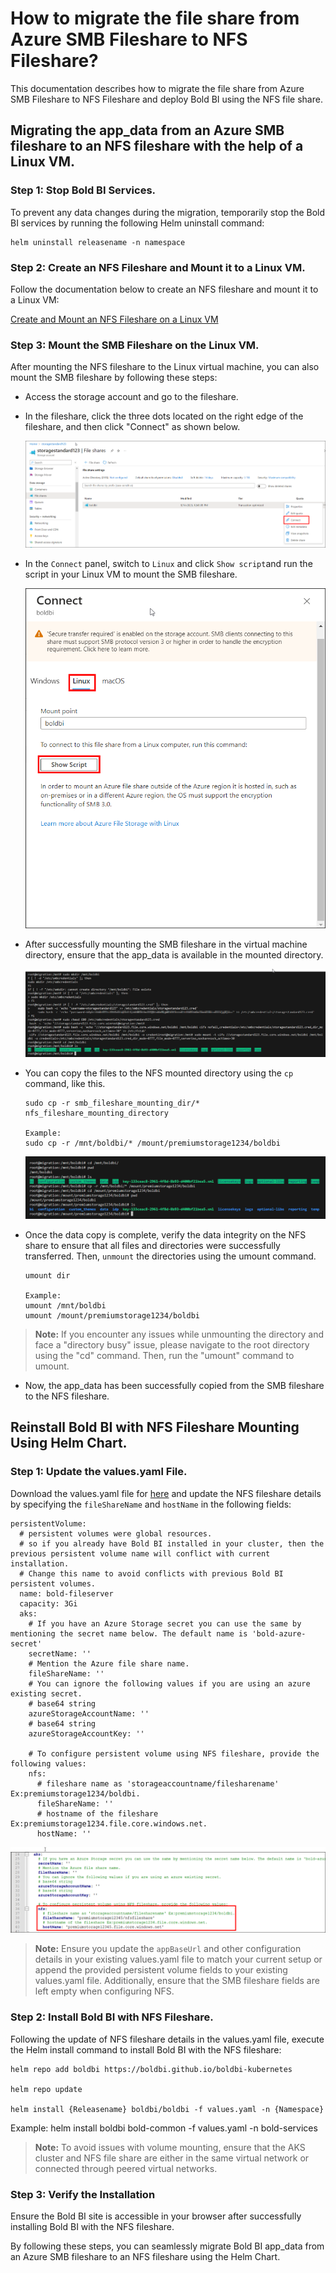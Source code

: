 # How to migrate the file share from Azure SMB Fileshare to NFS Fileshare?

This documentation describes how to migrate the file share from Azure SMB Fileshare to NFS Fileshare and deploy Bold BI using the NFS file share.


## Migrating the app_data from an Azure SMB fileshare to an NFS fileshare with the help of a Linux VM.

### Step 1: Stop Bold BI Services.

To prevent any data changes during the migration, temporarily stop the Bold BI services by running the following Helm uninstall command:

```shell
helm uninstall releasename -n namespace
```
### Step 2: Create an NFS Fileshare and Mount it to a Linux VM.

Follow the documentation below to create an NFS fileshare and mount it to a Linux VM:

[Create and Mount an NFS Fileshare on a Linux VM](https://learn.microsoft.com/en-us/azure/storage/files/storage-files-quick-create-use-linux?source=recommendations)

### Step 3: Mount the SMB Fileshare on the Linux VM.

After mounting the NFS fileshare to the Linux virtual machine, you can also mount the SMB fileshare by following these steps:

* Access the storage account and go to the fileshare.

* In the fileshare, click the three dots located on the right edge of the fileshare, and then click "Connect" as shown below.

    ![smb storage account](images/smb_storage_account.png)

* In the `Connect` panel, switch to `Linux` and click `Show script`and run the script in your Linux VM to mount the SMB fileshare.

    ![smb connect panel](images/smb_connect_panel.png)

* After successfully mounting the SMB fileshare in the virtual machine directory, ensure that the app_data is available in the mounted directory. 

    ![smb mount](images/smb_mount.png)

* You can copy the files to the NFS mounted directory using the `cp` command, like this.

    ```shell
    sudo cp -r smb_fileshare_mounting_dir/* nfs_fileshare_mounting_directory

    Example:
    sudo cp -r /mnt/boldbi/* /mount/premiumstorage1234/boldbi
    ```
    ![copy files](images/copy_files.png)

* Once the data copy is complete, verify the data integrity on the NFS share to ensure that all files and directories were successfully transferred. Then, `unmount` the directories using the umount command.

    ```shell
    umount dir

    Example:
    umount /mnt/boldbi 
    umount /mount/premiumstorage1234/boldbi
    ```   
> **Note:** If you encounter any issues while unmounting the directory and face a "directory busy" issue, please navigate to the root directory using the "cd" command. Then, run the "umount" command to umount. 

* Now, the app_data has been successfully copied from the SMB fileshare to the NFS fileshare.

## Reinstall Bold BI with NFS Fileshare Mounting Using Helm Chart.

### Step 1: Update the values.yaml File.
Download the values.yaml file for [here](https://github.com/boldbi/boldbi-kubernetes/blob/main/helm/custom-values/common-aks-values.yaml) and update the NFS fileshare details by specifying the `fileShareName` and `hostName` in the following fields:

```shell
persistentVolume:
  # persistent volumes were global resources. 
  # so if you already have Bold BI installed in your cluster, then the previous persistent volume name will conflict with current installation.
  # Change this name to avoid conflicts with previous Bold BI persistent volumes.
  name: bold-fileserver
  capacity: 3Gi
  aks:
    # If you have an Azure Storage secret you can use the same by mentioning the secret name below. The default name is 'bold-azure-secret'
    secretName: ''
    # Mention the Azure file share name.
    fileShareName: ''
    # You can ignore the following values if you are using an azure existing secret.
    # base64 string
    azureStorageAccountName: ''
    # base64 string
    azureStorageAccountKey: ''
    
    # To configure persistent volume using NFS fileshare, provide the following values:
    nfs:
      # fileshare name as 'storageaccountname/filesharename' Ex:premiumstorage1234/boldbi.
      fileShareName: ''
      # hostname of the fileshare Ex:premiumstorage1234.file.core.windows.net.
      hostName: ''
```
![nfs values](images/nfs_values.png)

> **Note:** Ensure you update the `appBaseUrl` and other configuration details in your existing values.yaml file to match your current setup or append the provided persistent volume fields to your existing values.yaml file. Additionally, ensure that the SMB fileshare fields are left empty when configuring NFS.

### Step 2: Install Bold BI with NFS Fileshare.

Following the update of NFS fileshare details in the values.yaml file, execute the Helm install command to install Bold BI with the NFS fileshare:

```shell
helm repo add boldbi https://boldbi.github.io/boldbi-kubernetes

helm repo update

helm install {Releasename} boldbi/boldbi -f values.yaml -n {Namespace}
```
Example:
helm install boldbi bold-common -f values.yaml -n bold-services

> **Note:** To avoid issues with volume mounting, ensure that the AKS cluster and NFS file share are either in the same virtual network or connected through peered virtual networks.

### Step 3: Verify the Installation

Ensure the Bold BI site is accessible in your browser after successfully installing Bold BI with the NFS fileshare.

By following these steps, you can seamlessly migrate Bold BI app_data from an Azure SMB fileshare to an NFS fileshare using the Helm Chart.
